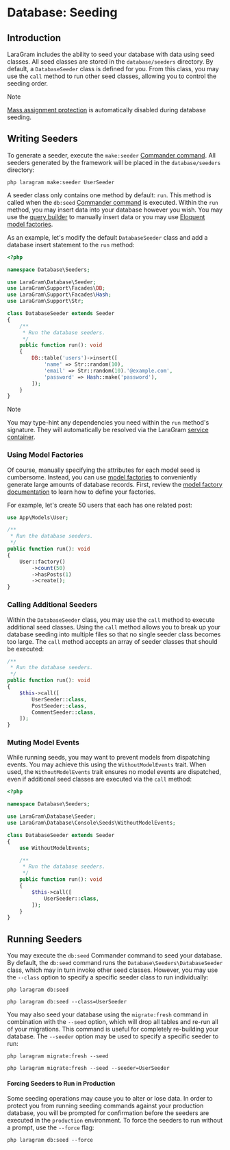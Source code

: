 # Database: Seeding

<a name="introduction"></a>
## Introduction

LaraGram includes the ability to seed your database with data using seed classes. All seed classes are stored in the `database/seeders` directory. By default, a `DatabaseSeeder` class is defined for you. From this class, you may use the `call` method to run other seed classes, allowing you to control the seeding order.

> [!NOTE]
> [Mass assignment protection](/eloquent.md#mass-assignment) is automatically disabled during database seeding.

<a name="writing-seeders"></a>
## Writing Seeders

To generate a seeder, execute the `make:seeder` [Commander command](/commander.md). All seeders generated by the framework will be placed in the `database/seeders` directory:

```shell
php laragram make:seeder UserSeeder
```

A seeder class only contains one method by default: `run`. This method is called when the `db:seed` [Commander command](/commander.md) is executed. Within the `run` method, you may insert data into your database however you wish. You may use the [query builder](/queries.md) to manually insert data or you may use [Eloquent model factories](/eloquent-factories.md).

As an example, let's modify the default `DatabaseSeeder` class and add a database insert statement to the `run` method:

```php
<?php

namespace Database\Seeders;

use LaraGram\Database\Seeder;
use LaraGram\Support\Facades\DB;
use LaraGram\Support\Facades\Hash;
use LaraGram\Support\Str;

class DatabaseSeeder extends Seeder
{
    /**
     * Run the database seeders.
     */
    public function run(): void
    {
        DB::table('users')->insert([
            'name' => Str::random(10),
            'email' => Str::random(10).'@example.com',
            'password' => Hash::make('password'),
        ]);
    }
}
```

> [!NOTE]
> You may type-hint any dependencies you need within the `run` method's signature. They will automatically be resolved via the LaraGram [service container](/container.md).

<a name="using-model-factories"></a>
### Using Model Factories

Of course, manually specifying the attributes for each model seed is cumbersome. Instead, you can use [model factories](/eloquent-factories.md) to conveniently generate large amounts of database records. First, review the [model factory documentation](/eloquent-factories.md) to learn how to define your factories.

For example, let's create 50 users that each has one related post:

```php
use App\Models\User;

/**
 * Run the database seeders.
 */
public function run(): void
{
    User::factory()
        ->count(50)
        ->hasPosts(1)
        ->create();
}
```

<a name="calling-additional-seeders"></a>
### Calling Additional Seeders

Within the `DatabaseSeeder` class, you may use the `call` method to execute additional seed classes. Using the `call` method allows you to break up your database seeding into multiple files so that no single seeder class becomes too large. The `call` method accepts an array of seeder classes that should be executed:

```php
/**
 * Run the database seeders.
 */
public function run(): void
{
    $this->call([
        UserSeeder::class,
        PostSeeder::class,
        CommentSeeder::class,
    ]);
}
```

<a name="muting-model-events"></a>
### Muting Model Events

While running seeds, you may want to prevent models from dispatching events. You may achieve this using the `WithoutModelEvents` trait. When used, the `WithoutModelEvents` trait ensures no model events are dispatched, even if additional seed classes are executed via the `call` method:

```php
<?php

namespace Database\Seeders;

use LaraGram\Database\Seeder;
use LaraGram\Database\Console\Seeds\WithoutModelEvents;

class DatabaseSeeder extends Seeder
{
    use WithoutModelEvents;

    /**
     * Run the database seeders.
     */
    public function run(): void
    {
        $this->call([
            UserSeeder::class,
        ]);
    }
}
```

<a name="running-seeders"></a>
## Running Seeders

You may execute the `db:seed` Commander command to seed your database. By default, the `db:seed` command runs the `Database\Seeders\DatabaseSeeder` class, which may in turn invoke other seed classes. However, you may use the `--class` option to specify a specific seeder class to run individually:

```shell
php laragram db:seed

php laragram db:seed --class=UserSeeder
```

You may also seed your database using the `migrate:fresh` command in combination with the `--seed` option, which will drop all tables and re-run all of your migrations. This command is useful for completely re-building your database. The `--seeder` option may be used to specify a specific seeder to run:

```shell
php laragram migrate:fresh --seed

php laragram migrate:fresh --seed --seeder=UserSeeder
```

<a name="forcing-seeding-production"></a>
#### Forcing Seeders to Run in Production

Some seeding operations may cause you to alter or lose data. In order to protect you from running seeding commands against your production database, you will be prompted for confirmation before the seeders are executed in the `production` environment. To force the seeders to run without a prompt, use the `--force` flag:

```shell
php laragram db:seed --force
```
